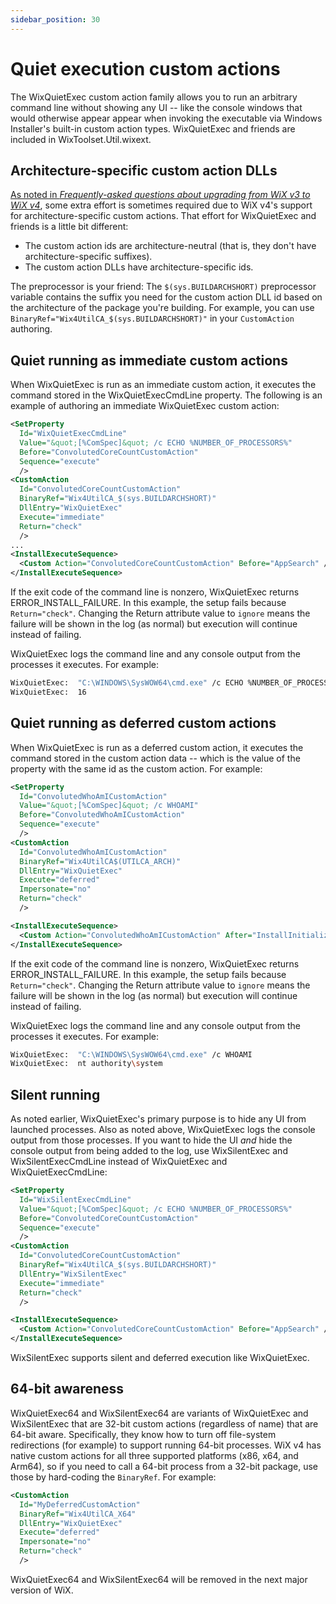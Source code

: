 ```yaml
---
sidebar_position: 30
---
```


# Quiet execution custom actions

The WixQuietExec custom action family allows you to run an arbitrary command line without showing any UI -- like the console windows that would otherwise appear appear when invoking the executable via Windows Installer's built-in custom action types. WixQuietExec and friends are included in WixToolset.Util.wixext.


## Architecture-specific custom action DLLs

[As noted in _Frequently-asked questions about upgrading from WiX v3 to WiX v4_](../../fourthree/faqs.md#customactionids), some extra effort is sometimes required due to WiX v4's support for architecture-specific custom actions. That effort for WixQuietExec and friends is a little bit different:

- The custom action ids are architecture-neutral (that is, they don't have architecture-specific suffixes).
- The custom action DLLs have architecture-specific ids.

The preprocessor is your friend: The `$(sys.BUILDARCHSHORT)` preprocessor variable contains the suffix you need for the custom action DLL id based on the architecture of the package you're building. For example, you can use `BinaryRef="Wix4UtilCA_$(sys.BUILDARCHSHORT)"` in your `CustomAction` authoring.


## Quiet running as immediate custom actions

When WixQuietExec is run as an immediate custom action, it executes the command stored in the WixQuietExecCmdLine property. The following is an example of authoring an immediate WixQuietExec custom action:

```xml
<SetProperty
  Id="WixQuietExecCmdLine"
  Value="&quot;[%ComSpec]&quot; /c ECHO %NUMBER_OF_PROCESSORS%"
  Before="ConvolutedCoreCountCustomAction"
  Sequence="execute"
  />
<CustomAction
  Id="ConvolutedCoreCountCustomAction"
  BinaryRef="Wix4UtilCA_$(sys.BUILDARCHSHORT)"
  DllEntry="WixQuietExec"
  Execute="immediate"
  Return="check"
  />
...
<InstallExecuteSequence>
  <Custom Action="ConvolutedCoreCountCustomAction" Before="AppSearch" />
</InstallExecuteSequence>
```

If the exit code of the command line is nonzero, WixQuietExec returns ERROR_INSTALL_FAILURE. In this example, the setup fails because `Return="check"`. Changing the Return attribute value to `ignore` means the failure will be shown in the log (as normal) but execution will continue instead of failing.

WixQuietExec logs the command line and any console output from the processes it executes. For example:

```sh
WixQuietExec:  "C:\WINDOWS\SysWOW64\cmd.exe" /c ECHO %NUMBER_OF_PROCESSORS%
WixQuietExec:  16
```


## Quiet running as deferred custom actions

When WixQuietExec is run as a deferred custom action, it executes the command stored in the custom action data -- which is the value of the property with the same id as the custom action. For example:

```xml
<SetProperty
  Id="ConvolutedWhoAmICustomAction"
  Value="&quot;[%ComSpec]&quot; /c WHOAMI"
  Before="ConvolutedWhoAmICustomAction"
  Sequence="execute"
  />
<CustomAction
  Id="ConvolutedWhoAmICustomAction"
  BinaryRef="Wix4UtilCA$(UTILCA_ARCH)"
  DllEntry="WixQuietExec"
  Execute="deferred"
  Impersonate="no"
  Return="check"
  />

<InstallExecuteSequence>
  <Custom Action="ConvolutedWhoAmICustomAction" After="InstallInitialize" />
</InstallExecuteSequence>
```

If the exit code of the command line is nonzero, WixQuietExec returns ERROR_INSTALL_FAILURE. In this example, the setup fails because `Return="check"`. Changing the Return attribute value to `ignore` means the failure will be shown in the log (as normal) but execution will continue instead of failing.

WixQuietExec logs the command line and any console output from the processes it executes. For example:

```sh
WixQuietExec:  "C:\WINDOWS\SysWOW64\cmd.exe" /c WHOAMI
WixQuietExec:  nt authority\system
```


## Silent running

As noted earlier, WixQuietExec's primary purpose is to hide any UI from launched processes. Also as noted above, WixQuietExec logs the console output from those processes. If you want to hide the UI _and_ hide the console output from being added to the log, use WixSilentExec and WixSilentExecCmdLine instead of WixQuietExec and WixQuietExecCmdLine:

```xml
<SetProperty
  Id="WixSilentExecCmdLine"
  Value="&quot;[%ComSpec]&quot; /c ECHO %NUMBER_OF_PROCESSORS%"
  Before="ConvolutedCoreCountCustomAction"
  Sequence="execute"
  />
<CustomAction
  Id="ConvolutedCoreCountCustomAction"
  BinaryRef="Wix4UtilCA_$(sys.BUILDARCHSHORT)"
  DllEntry="WixSilentExec"
  Execute="immediate"
  Return="check"
  />

<InstallExecuteSequence>
  <Custom Action="ConvolutedCoreCountCustomAction" Before="AppSearch" />
</InstallExecuteSequence>
```

WixSilentExec supports silent and deferred execution like WixQuietExec.


## 64-bit awareness

WixQuietExec64 and WixSilentExec64 are variants of WixQuietExec and WixSilentExec that are 32-bit custom actions (regardless of name) that are 64-bit aware. Specifically, they know how to turn off file-system redirections (for example) to support running 64-bit processes. WiX v4 has native custom actions for all three supported platforms (x86, x64, and Arm64), so if you need to call a 64-bit process from a 32-bit package, use those by hard-coding the `BinaryRef`. For example:

```xml
<CustomAction
  Id="MyDeferredCustomAction"
  BinaryRef="Wix4UtilCA_X64"
  DllEntry="WixQuietExec"
  Execute="deferred"
  Impersonate="no"
  Return="check"
  />
```

WixQuietExec64 and WixSilentExec64 will be removed in the next major version of WiX.
